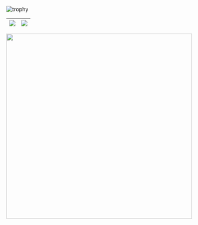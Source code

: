 ![trophy](https://github-profile-trophy.vercel.app/?username=h-waji&rank=-C,-B)

| <img align="center" src="https://github-readme-stats.vercel.app/api?username=h-waji&show_icons=true&include_all_commits=true&theme=buefy&hide_border=true" /> | <img align="center" src="https://github-readme-stats.vercel.app/api/top-langs/?username=h-waji&layout=compact&theme=buefy&hide_border=true" /> |
| -- | -- |

<img src="https://cr-ss-service.azurewebsites.net/api/ScreenShot?widget=summary&username=h-waji" width="495px" />
